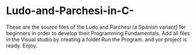 # Ludo-and-Parchesi-in-C-
These are the source files of the Ludo and Parchesi (a Spanish variant) for beginners  in order to develop their Programming Fundamentals.
Add all files in the Visual studio by creating a folder.Run the Program.
and yor project is ready.
Enjoy.
